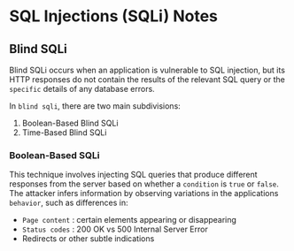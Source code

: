 # SQL Injections (SQLi) Notes

## Blind SQLi
Blind SQLi occurs when an application is vulnerable to SQL injection, but its HTTP responses do not contain the results 
of the relevant SQL query or the `specific` details of any database errors.  

In `blind sqli`, there are two main subdivisions:  
1. Boolean-Based Blind SQLi
2. Time-Based Blind SQLi

### Boolean-Based SQLi
This technique involves injecting SQL queries that produce different responses from the server based on whether a `condition` is `true` or `false`. 
The attacker infers information by observing variations in the applications `behavior`, such as differences in:  
* `Page content` : certain elements appearing or disappearing
* `Status codes` : 200 OK vs 500 Internal Server Error
* Redirects or other subtle indications 
